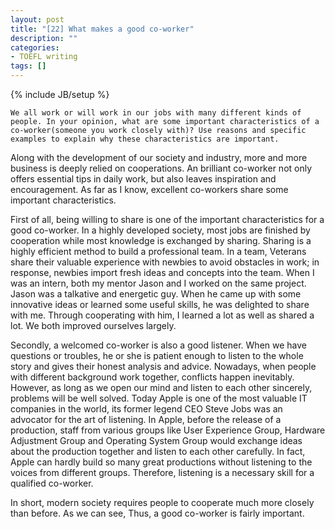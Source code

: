 ```yaml
---
layout: post
title: "[22] What makes a good co-worker"
description: ""
categories: 
- TOEFL writing
tags: []
---
```

{% include JB/setup %}

	We all work or will work in our jobs with many different kinds of people. In your opinion, what are some important characteristics of a co-worker(someone you work closely with)? Use reasons and specific examples to explain why these characteristics are important.
	
	
Along with the development of our society and industry, more and more business is deeply relied on cooperations. An brilliant co-worker not only offers essential tips in daily work, but also leaves inspiration and encouragement. As far as I know, excellent co-workers share some important characteristics.

First of all, being willing to share is one of the important characteristics for a good co-worker. In a highly developed society, most jobs are finished by cooperation while most knowledge is exchanged by sharing. Sharing is a highly efficient method to build a professional team. In a team, Veterans share their valuable experience with newbies to avoid obstacles in work; in response, newbies import fresh ideas and concepts into the team. When I was an intern, both my mentor Jason and I worked on the same project. Jason was a talkative and energetic guy. When he came up with some innovative ideas or learned some useful skills, he was delighted to share with me. Through cooperating with him, I learned a lot as well as shared a lot. We both improved ourselves largely.

Secondly, a welcomed co-worker is also a good listener. When we have questions or troubles, he or she is patient enough to listen to the whole story and gives their honest analysis and advice. Nowadays, when people with different background work together, conflicts happen inevitably. However, as long as we open our mind and listen to each other sincerely, problems will be well solved. Today Apple is one of the most valuable IT companies in the world, its former legend CEO Steve Jobs was an advocator for the art of listening. In Apple, before the release of a production, staff from various groups like User Experience Group, Hardware Adjustment Group and Operating System Group would exchange ideas about the production together and listen to each other carefully. In fact, Apple can hardly build so many great productions without listening to the voices from different groups. Therefore, listening is a necessary skill for a qualified co-worker.

In short, modern society requires people to cooperate much more closely than before. As we can see,  Thus, a good co-worker is fairly important. 

